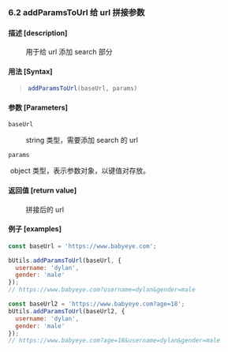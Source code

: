 ### 6.2 addParamsToUrl 给 url 拼接参数

#### 描述 [description]

&nbsp;&nbsp;&nbsp;&nbsp;&nbsp;&nbsp;&nbsp;&nbsp; 用于给 url 添加 search 部分

#### 用法 [Syntax]

> ```js
> addParamsToUrl(baseUrl, params)
> ```

#### 参数 [Parameters]

`baseUrl`

&nbsp;&nbsp;&nbsp;&nbsp;&nbsp;&nbsp;&nbsp;&nbsp; string 类型，需要添加 search 的 url

`params`

​	object 类型，表示参数对象，以键值对存放。

#### 返回值 [return value]

&nbsp;&nbsp;&nbsp;&nbsp;&nbsp;&nbsp;&nbsp;&nbsp; 拼接后的 url

#### 例子 [examples]

```js
const baseUrl = 'https://www.babyeye.com';

bUtils.addParamsToUrl(baseUrl, {
  username: 'dylan',
  gender: 'male'
});
// https://www.babyeye.com?username=dylan&gender=male

const baseUrl2 = 'https://www.babyeye.com?age=18';
bUtils.addParamsToUrl(baseUrl2, {
  username: 'dylan',
  gender: 'male'
});
// https://www.babyeye.com?age=18&username=dylan&gender=male
```